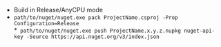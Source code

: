 * Build in Release/AnyCPU mode  
* `path/to/nuget/nuget.exe pack ProjectName.csproj -Prop Configuration=Release`  
*` path/to/nuget/nuget.exe push ProjectName.x.y.z.nupkg nuget-api-key -Source https://api.nuget.org/v3/index.json`  
